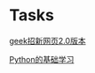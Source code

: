 # Tasks
[geek招新网页2.0版本](https://dddsssro123.github.io/Tasks/)

[Python的基础学习](https://github.com/DDDSSSro123/Tasks/blob/main/Python%E7%9A%84%E5%9F%BA%E7%A1%80%E5%AD%A6%E4%B9%A0.md)
 
